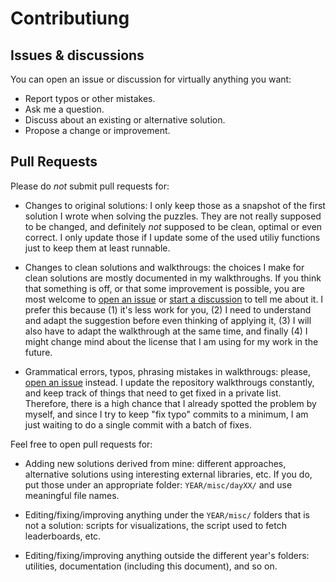 Contributiung
=============

Issues & discussions
--------------------

You can open an issue or discussion for virtually anything you want:

- Report typos or other mistakes.
- Ask me a question.
- Discuss about an existing or alternative solution.
- Propose a change or improvement.


Pull Requests
-------------

Please do *not* submit pull requests for:

- Changes to original solutions: I only keep those as a snapshot of the first
  solution I wrote when solving the puzzles. They are not really supposed to be
  changed, and definitely *not* supposed to be clean, optimal or even correct. I
  only update those if I update some of the used utiliy functions just to keep
  them at least runnable.

- Changes to clean solutions and walkthrougs: the choices I make for clean
  solutions are mostly documented in my walkthroughs. If you think that
  something is off, or that some improvement is possible, you are most welcome
  to [open an issue][new-issue] or [start a discussion][new-discussion] to tell
  me about it. I prefer this because (1) it's less work for you, (2) I need to
  understand and adapt the suggestion before even thinking of applying it, (3)
  I will also have to adapt the walkthrough at the same time, and finally (4) I
  might change mind about the license that I am using for my work in the future.

- Grammatical errors, typos, phrasing mistakes in walkthrougs:
  please, [open an issue][new-issue] instead. I update the repository
  walkthrougs constantly, and keep track of things that need to get fixed in a
  private list. Therefore, there is a high chance that I already spotted the
  problem by myself, and since I try to keep "fix typo" commits to a minimum, I
  am just waiting to do a single commit with a batch of fixes.

Feel free to open pull requests for:

- Adding new solutions derived from mine: different approaches, alternative
  solutions using interesting external libraries, etc. If you do, put those
  under an appropriate folder: `YEAR/misc/dayXX/` and use meaningful file names.

- Editing/fixing/improving anything under the `YEAR/misc/` folders that is not a
  solution: scripts for visualizations, the script used to fetch leaderboards,
  etc.

- Editing/fixing/improving anything outside the different year's folders:
  utilities, documentation (including this document), and so on.

[new-issue]: https://github.com/mebeim/aoc/issues/new
[new-discussion]: https://github.com/mebeim/aoc/discussions

